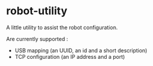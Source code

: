 robot-utility
=============
A little utility to assist the robot configuration.

Are currently supported :
* USB mapping (an UUID, an id and a short description)
* TCP configuration (an IP address and a port)
